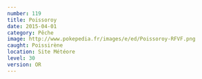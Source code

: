 ```yaml
---
number: 119
title: Poissoroy
date: 2015-04-01
category: Pêche
image: http://www.pokepedia.fr/images/e/ed/Poissoroy-RFVF.png
caught: Poissirène
location: Site Météore
level: 30
version: OR
---
```


